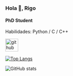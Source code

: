### Hola 👋, Rigo
#### PhD Student

Habilidades: Python / C / C++

[<img src='https://cdn.jsdelivr.net/npm/simple-icons@3.0.1/icons/github.svg' alt='github' height='40'>](https://github.com/rigo93acosta)  

[![Top Langs](https://github-readme-stats.vercel.app/api/top-langs/?username=rigo93acosta)](https://github.com/anuraghazra/github-readme-stats)

![GitHub stats](https://github-readme-stats.vercel.app/api?username=rigo93acosta&show_icons=true&count_private=true)  

